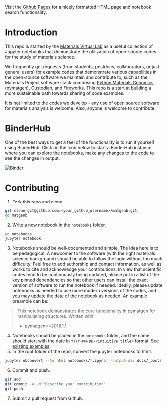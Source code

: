 Visit the [Github Pages](http://matgenb.materialsvirtuallab.org) for a nicely formatted HTML page and notebook search functionality.

# Introduction

This repo is started by the [Materials Virtual Lab](http://www.materialsvirtuallab.org) as a useful collection of Jupyter notebooks that demonstrate the utilization of open-source codes for the study of materials science.

We frequently get requests (from students, postdocs, collaborators, or just general users) for example codes that demonstrate various capabilities in the open-source software we maintain and contribute to, such as the Materials Project software stack comprising [Python Materials Genomics (pymatgen)](http://www.pymatgen.org), [Custodian](https://materialsproject.github.io/custodian/), and [Fireworks](https://pythonhosted.org/FireWorks/). This repo is a start at building a more sustainable path towards sharing of code examples.

It is not limited to the codes we develop - any use of open source software for materials analysis is welcome. Also, anyone is welcome to contribute.

# BinderHub

One of the best ways to get a feel of the functionality is to run it yourself using BinderHub. Click on the icon below to start a BinderHub instance where you can explore the notebooks, make any changes to the code to see the changes in output.

[![Binder](https://mybinder.org/badge_logo.svg)](https://mybinder.org/v2/gh/materialsvirtuallab/matgenb/master)

# Contributing

1. Fork this repo and clone.

```bash
git clone git@github.com:<your_github_username>/matgenb.git
cd matgenb
```

2. Write a new notebook in the `notebooks` folder.

```bash
cd notebooks
jupyter notebook
```

3. Notebooks should be well-documented and simple. The idea here is to be pedagogical. A newcomer to the software (with the right materials science background) should be able to follow the logic without too much difficulty. Feel free to add authorship and contact information, as well as works to cite and acknowledge your contributions. In view that scientific codes tend to be continuously being updated, please put in a list of the key pinned dependencies so that other users can install the exact version of software to run the notebook if needed. Ideally, please update notebooks as needed to use more modern versions of the codes, and you may update the date of the notebook as needed. An example preamble can be:

  > This notebook demonstrates the core functionality in pymatgen for manipulating structures.
  > Written with:
  >
  > - pymatgen==2018.1.1

4. Notebooks should be placed in the `notebooks` folder, and the name should start with the date in `YYYY-MM-DD-<intuitive title>` format. See [existing examples](https://github.com/materialsvirtuallab/matgenb/tree/master/notebooks).
5. In the root folder of the repo, convert the jupyter notebooks to html.

```bash
jupyter nbconvert --to html notebooks/*.ipynb --output-dir docs/_posts
```

6. Commit and push.

```bash
git add .
git commit -a -m "Describe your contribution"
git push
```

7. Submit a pull request from Github.
